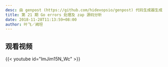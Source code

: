 ```yaml
---
desc: 由 genpost (https://github.com/hidevopsio/genpost) 代码生成器生成
title: 第 21 期 Go errors 处理及 zap 源码分析
date: 2018-11-28T11:13:59+08:00
author: 叶飞／阙坦
---
```


## 观看视频

{{< youtube id="ImJim15N_Wc" >}}